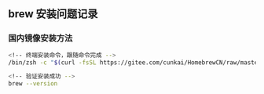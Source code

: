 ## brew 安装问题记录

### 国内镜像安装方法

```bash
<!-- 终端安装命令，跟随命令完成 -->
/bin/zsh -c "$(curl -fsSL https://gitee.com/cunkai/HomebrewCN/raw/master/Homebrew.sh)"

<!-- 验证安装成功 -->
brew --version
```